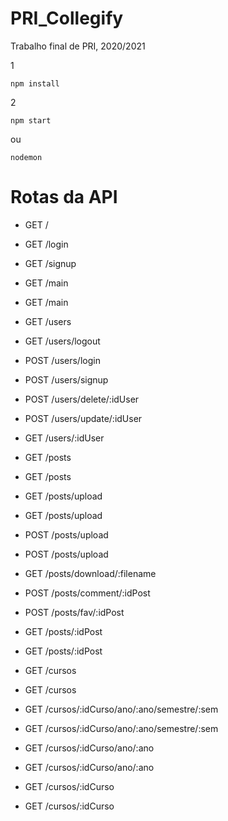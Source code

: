 # PRI_Collegify
Trabalho final de PRI, 2020/2021

1

```
npm install
```

2

```
npm start
```

ou

```
nodemon
```

# Rotas da API
 * GET /
 * GET /login
 * GET /signup
 * GET /main
 * GET /main
 
 * GET /users
 * GET /users/logout
 * POST /users/login
 * POST /users/signup
 * POST /users/delete/:idUser
 * POST /users/update/:idUser
 * GET /users/:idUser
 
 * GET /posts
 * GET /posts
 * GET /posts/upload
 * GET /posts/upload
 * POST /posts/upload
 * POST /posts/upload
 * GET /posts/download/:filename
 * POST /posts/comment/:idPost
 * POST /posts/fav/:idPost
 
 
 * GET /posts/:idPost
 * GET /posts/:idPost
 
 * GET /cursos
 * GET /cursos
 * GET /cursos/:idCurso/ano/:ano/semestre/:sem
 * GET /cursos/:idCurso/ano/:ano/semestre/:sem
 * GET /cursos/:idCurso/ano/:ano
 * GET /cursos/:idCurso/ano/:ano
 * GET /cursos/:idCurso
 * GET /cursos/:idCurso
